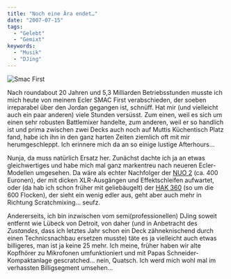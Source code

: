 ```yaml
---
title: "Noch eine Ära endet…"
date: "2007-07-15"
tags:
  - "Gelebt"
  - "Gemixt"
keywords:
  - "Musik"
  - "DJing"
---
```


![Smac First](/img/codecandies/smacfirst.jpg)

Nach roundabout 20 Jahren und 5,3 Milliarden Betriebsstunden musste ich mich heute von meinem Ecler SMAC First verabschieden, der soeben irreparabel über den Jordan gegangen ist, schnüff. Hat mir (und vielleicht auch ein paar anderen) viele Stunden versüsst. Zum einen, weil es sich um einen sehr robusten Battlemixer handelte, zum anderen, weil er so handlich ist und prima zwischen zwei Decks auch noch auf Muttis Küchentisch Platz fand, habe ich ihn in den ganz harten Zeiten ziemlich oft mit mir herumgeschleppt. Ich erinnere mich da an so einige lustige Afterhours…

Nunja, da muss natürlich Ersatz her. Zunächst dachte ich ja an etwas gleichwertiges und habe mich mal ganz markentreu nach neueren Ecler-Modellen umgesehen. Da wäre als echter Nachfolger der [NUO 2](http://www.eclerdjdivision.com/productCont.php?ap=2&sub=1&id=1 "Ecler Product Page") (ca. 400 Euronen), der mit dicken XLR-Ausgängen und Effektschleifen aufwartet, oder (da hab ich schon früher mit geliebäugelt) der [HAK 360](http://www.eclerdjdivision.com/productCont.php?ap=2&sub=2&id=6) (so um die 600 Flocken), der sieht ein wenig edler aus, geht aber auch mehr in Richtung Scratchmixing… seufz.

Andererseits, ich bin inzwischen vom semi(professionellen) DJing soweit entfernt wie Lübeck von Detroit, von daher (und in Anbetracht des _Zustandes_, dass ich letztes Jahr schon ein Deck zähneknischend durch einen Technicsnachbau ersetzen musste) täte es ja vielleicht auch etwas billigeres, man ist ja keine 25 mehr. Ich meine, früher haben wir alte Kopfhörer zu Mikrofonen umfunktioniert und mit Papas Schneider-Kompaktanlage gescratched… nein, Quatsch. Ich werd mich wohl mal im verhassten Billigsegment umsehen...
